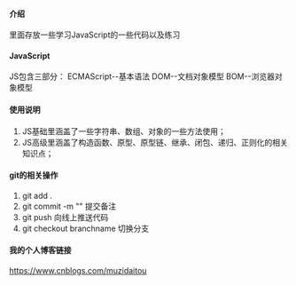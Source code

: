 #### 介绍
里面存放一些学习JavaScript的一些代码以及练习

#### JavaScript
  JS包含三部分：
  ECMAScript--基本语法
  DOM--文档对象模型
  BOM--浏览器对象模型

#### 使用说明

1.  JS基础里涵盖了一些字符串、数组、对象的一些方法使用；
2.  JS高级里涵盖了构造函数、原型、原型链、继承、闭包、递归、正则化的相关知识点；

#### git的相关操作

1.  git add .
2.  git commit -m ""  提交备注
3.  git push  向线上推送代码
4.  git checkout branchname   切换分支

#### 我的个人博客链接
https://www.cnblogs.com/muzidaitou

